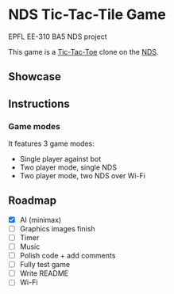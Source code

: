 # NDS Tic-Tac-Tile Game

EPFL EE-310 BA5 NDS project

This game is a [Tic-Tac-Toe](https://en.wikipedia.org/wiki/Tic-tac-toe) clone on the [NDS](https://en.wikipedia.org/wiki/Nintendo_DS).

## Showcase

<!-- TODO -->

## Instructions

<!-- TODO how to play + make build -->

### Game modes

It features 3 game modes:

* Single player against bot
* Two player mode, single NDS
* Two player mode, two NDS over Wi-Fi 

## Roadmap

- [X] AI (minimax)
- [ ] Graphics images finish
- [ ] Timer
- [ ] Music
- [ ] Polish code + add comments
- [ ] Fully test game
- [ ] Write README
- [ ] Wi-Fi
